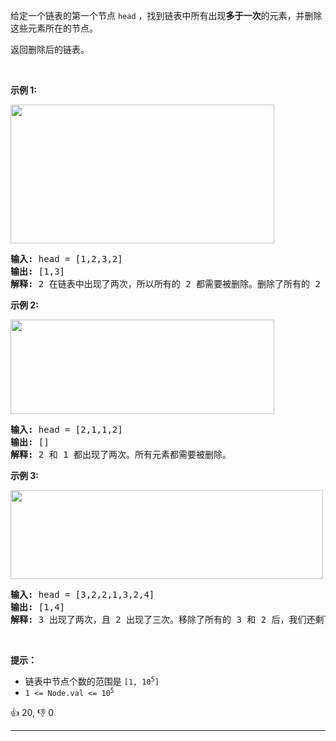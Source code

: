 <p>给定一个链表的第一个节点&nbsp;<code>head</code>&nbsp;，找到链表中所有出现<strong>多于一次</strong>的元素，并删除这些元素所在的节点。</p>

<p>返回删除后的链表。</p>

<p>&nbsp;</p>

<p><strong>示例 1:</strong></p> 
<img alt="" src="https://assets.leetcode.com/uploads/2021/04/21/tmp-linked-list.jpg" style="width: 422px; height: 222px;"> <pre><strong>输入:</strong> head = [1,2,3,2]
<strong>输出:</strong> [1,3]
<strong>解释:</strong> 2 在链表中出现了两次，所以所有的 2 都需要被删除。删除了所有的 2 之后，我们还剩下 [1,3] 。
</pre> </img>

<p><strong>示例 2:</strong></p> 
<img alt="" src="https://assets.leetcode.com/uploads/2021/04/21/tmp-linked-list-1.jpg" style="width: 422px; height: 151px;"> <pre><strong>输入:</strong> head = [2,1,1,2]
<strong>输出:</strong> []
<strong>解释:</strong> 2 和 1 都出现了两次。所有元素都需要被删除。
</pre> </img>

<p><strong>示例 3:</strong></p> 
<img alt="" src="https://assets.leetcode.com/uploads/2021/04/21/tmp-linked-list-2.jpg" style="width: 500px; height: 142px;"> <pre><strong>输入:</strong> head = [3,2,2,1,3,2,4]
<strong>输出:</strong> [1,4]
<strong>解释: </strong>3 出现了两次，且 2 出现了三次。移除了所有的 3 和 2 后，我们还剩下 [1,4] 。
</pre> </img>

<p>&nbsp;</p>

<p><b>提示：</b></p>

<ul> 
 <li>链表中节点个数的范围是&nbsp;<code>[1, 10<sup>5</sup>]</code></li> 
 <li><code>1 &lt;= Node.val &lt;= 10<sup>5</sup></code></li> 
</ul>

<div>👍 20, 👎 0<span style='float: right;'></span></div>

<div id="labuladong"><hr>

</div>

